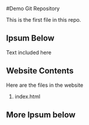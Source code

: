 #Demo Git Repository 

This is the first file in this repo. 

## Ipsum Below 

Text included here 

## Website Contents 

Here are the files in the website 

1. index.html

## More Ipsum below




